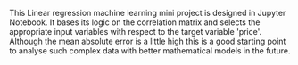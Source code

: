 This Linear regression machine learning mini project is designed in Jupyter Notebook. 
It bases its logic on the correlation matrix and selects the appropriate input variables with respect to the target variable 'price'.
Although the mean absolute error is a little high this is a good starting point to analyse such complex data with better mathematical models in the future.
